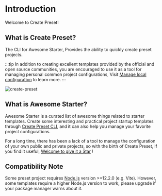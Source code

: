 # Introduction

Welcome to Create Preset!

## What is Create Preset?

The CLI for Awesome Starter, Provides the ability to quickly create preset projects.

:::tip
In addition to creating excellent templates provided by the official and open source communities, you are encouraged to use it as a tool for managing personal common project configurations, Visit [Manage local configuration](docs.md#manage-local-configuration) to learn more.
:::

![create-preset](https://cdn.jsdelivr.net/gh/chengpeiquan/assets-storage/img/2021/11/20220110155037.gif)

## What is Awesome Starter?

Awesome Starter is a curated list of awesome things related to starter templates. Create some interesting and practical project startup templates through [Create Preset CLI](#what-is-create-preset), and it can also help you manage your favorite project configurations.

For a long time, there has been a lack of a tool to manage the configuration of your own public and private projects, so with the birth of Create Preset, if you find it useful, [Welcome to give it a Star](https://github.com/awesome-starter/create-preset) !

## Compatibility Note

Some preset project requires [Node.js](https://nodejs.org/en/) version >=12.2.0 (e.g. Vite). However, some templates require a higher Node.js version to work, please upgrade if your package manager warns about it.
